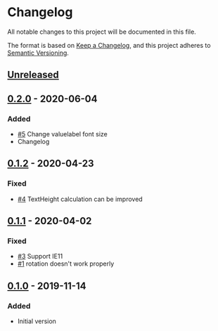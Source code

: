 # Changelog

All notable changes to this project will be documented in this file.

The format is based on [Keep a Changelog](https://keepachangelog.com/en/1.0.0/), and this project adheres to [Semantic Versioning](https://semver.org/spec/v2.0.0.html).

## [Unreleased]

## [0.2.0] - 2020-06-04

### Added

- [#5](https://github.com/haiiaaa/chartjs-gauge/issues/5) Change valuelabel font size
- Changelog

## [0.1.2] - 2020-04-23

### Fixed

- [#4](https://github.com/haiiaaa/chartjs-gauge/issues/4) TextHeight calculation can be improved

## [0.1.1] - 2020-04-02

### Fixed

- [#3](https://github.com/haiiaaa/chartjs-gauge/issues/3) Support IE11
- [#1](https://github.com/haiiaaa/chartjs-gauge/issues/1) rotation doesn't work properly

## [0.1.0] - 2019-11-14

### Added

- Initial version

[unreleased]: https://github.com/haiiaaa/chartjs-gauge/compare/release/0.2.0...master
[0.2.0]: https://github.com/haiiaaa/chartjs-gauge/compare/release/0.1.2...release/0.2.0
[0.1.2]: https://github.com/haiiaaa/chartjs-gauge/compare/release/0.1.1...release/0.1.2
[0.1.1]: https://github.com/haiiaaa/chartjs-gauge/compare/release/0.1.0...release/0.1.1
[0.1.0]: https://github.com/haiiaaa/chartjs-gauge/compare/9e290ff9a93ca5ff7f7e312cf1ddbbc1831e84a9...release/0.1.0
